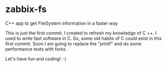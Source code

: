 # zabbix-fs
C++ app to get FileSystem information in a faster way

This is just the first commit. I created to refresh my knowledge of C ++.
I used to write fast software in C. So, some old habits of C could exist in this first commit.
Soon I am going to replace the "printf" and do some performance tests with forks.

Let's have fun and coding! : )

